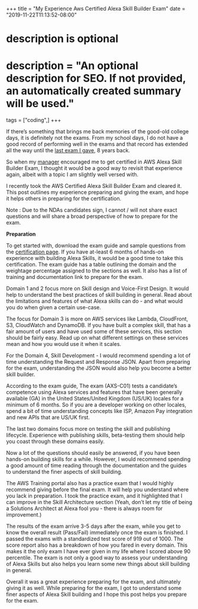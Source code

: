 +++
title = "My Experience Aws Certified Alexa Skill Builder Exam"
date = "2019-11-22T11:13:52-08:00"

#
# description is optional
#
# description = "An optional description for SEO. If not provided, an automatically created summary will be used."

tags = ["coding",]
+++

If there’s something that brings me back memories of the good-old college days, it is definitely not the exams. From my school days, I do not have a good record of performing well in the exams and that record has extended all the way until the [last exam I gave](https://www.ets.org/gre), 8 years back.

So when my [manager](https://twitter.com/prachimukhija) encouraged me to get certified in AWS Alexa Skill Builder Exam, I thought it would be a good way to revisit that experience again, albeit with a topic I am slightly well versed with.

I recently took the AWS Certified Alexa Skill Builder Exam and cleared it. This post outlines my experience preparing and giving the exam, and hope it helps others in preparing for the certification.

Note : Due to the NDAs candidates sign, I cannot / will not share exact questions and will share a broad perspective of how to prepare for the exam.

**Preparation**

To get started with, download the exam guide and sample questions from the [certification page](https://aws.amazon.com/certification/certified-alexa-skill-builder-specialty/). If you have at-least 6 months of hands-on experience with building Alexa Skills, it would be a good time to take this certification. The exam guide has a table outlining the domain and the weightage percentage assigned to the sections as well. It also has a list of training and documentation link to prepare for the exam.

Domain 1 and 2 focus more on Skill design and Voice-First Design. It would help to understand the best practices of skill building in general. Read about the limitations and features of what Alexa skills can do - and what would you do when given a certain use-case.

The focus for Domain 3 is more on AWS services like Lambda, CloudFront, S3, CloudWatch and DynamoDB. If you have built a complex skill, that has a fair amount of users and have used some of these services, this section should be fairly easy. Read up on what different settings on these services mean and how you would use it when it scales.

For the Domain 4, Skill Development - I would recommend spending a lot of time understanding the Request and Response JSON. Apart from preparing for the exam, understanding the JSON would also help you become a better skill builder.

According to the exam guide, The exam (AXS-C01) tests a candidate’s competence using Alexa services and features that have been generally available (GA) in the United States/United Kingdom (US/UK) locales for a minimum of 6 months. So if you are a developer working on other locales, spend a bit of time understanding concepts like ISP, Amazon Pay integration and new APIs that are US/UK first.

The last two domains focus more on testing the skill and publishing lifecycle. Experience with publishing skills, beta-testing them should help you coast through these domains easily.

Now a lot of the questions should easily be answered, if you have been hands-on building skills for a while. However, I would recommend spending a good amount of time reading through the documentation and the guides to understand the finer aspects of skill building.

The AWS Training portal also has a practice exam that I would highly recommend giving before the final exam. It will help you understand where you lack in preparation. I took the practice exam, and it highlighted that I can improve in the Skill Architecture section (Yeah, don’t let my title of being a Solutions Architect at Alexa fool you - there is always room for improvement.)

The results of the exam arrive 3-5 days after the exam, while you get to know the overall result (Pass/Fail) immediately once the exam is finished. I passed the exams with a standardized test score of 919 out of 1000. The score report also has a breakdown of how you fared in every domain. This makes it the only exam I have ever given in my life where I scored above 90 percentile. The exam is not only a good way to assess your understanding of Alexa Skills but also helps you learn some new things about skill building in general.

Overall it was a great experience preparing for the exam, and ultimately giving it as well. While preparing for the exam, I got to understand some finer aspects of Alexa Skill building and I hope this post helps you prepare for the exam.